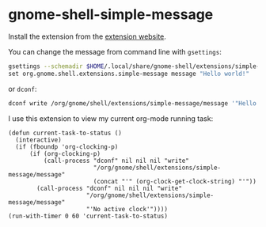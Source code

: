 # gnome-shell-simple-message

Install the extension from the [extension website](https://extensions.gnome.org/extension/5018/simple-message/).

You can change the message from command line with `gsettings`:

```sh
gsettings --schemadir $HOME/.local/share/gnome-shell/extensions/simple-message@freddez/schemas \
set org.gnome.shell.extensions.simple-message message "Hello world!"
```

or `dconf`:

```sh
dconf write /org/gnome/shell/extensions/simple-message/message '"Hello world!"'
```

I use this extension to view my current org-mode running task:

```emacs-lisp
(defun current-task-to-status ()
  (interactive)
  (if (fboundp 'org-clocking-p)
      (if (org-clocking-p)
          (call-process "dconf" nil nil nil "write"
                        "/org/gnome/shell/extensions/simple-message/message"
                        (concat "'" (org-clock-get-clock-string) "'"))
        (call-process "dconf" nil nil nil "write"
                      "/org/gnome/shell/extensions/simple-message/message"
                      "'No active clock'"))))
(run-with-timer 0 60 'current-task-to-status)
```

